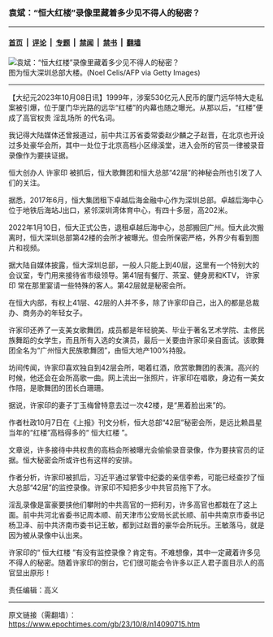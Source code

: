 ### 袁斌：“恒大红楼”录像里藏着多少见不得人的秘密？

---

#### [首页](../../../..?n14090715) &nbsp;|&nbsp; [评论](../../../../../epoch-comment?n14090715) &nbsp;|&nbsp; [专题](../../../../../epoch-special?n14090715) &nbsp;|&nbsp; [禁闻](../../../../../epoch-news?n14090715) &nbsp;|&nbsp; [禁书](../../../../../books?n14090715) &nbsp;|&nbsp; [翻墙](https://github.com/gfw-breaker/nogfw/blob/master/README.md?n14090715)


<div><img alt="袁斌：“恒大红楼”录像里藏着多少见不得人的秘密？" class="attachment-djy_600_400 size-djy_600_400 wp-post-image" src="https://i.epochtimes.com/assets/uploads/2022/01/id13513732-GettyImages-1235248367-600x400.jpeg"/>
<div class="caption">
 图为恒大深圳总部大楼。(Noel Celis/AFP via Getty Images)
</div></div><hr/><div class="post_content" id="artbody" itemprop="articleBody">
 <!-- article content begin -->
 <p>
  【大纪元2023年10月08日讯】1999年，涉案530亿元人民币的厦门远华特大走私案被引爆，位于厦门华光路的远华“红楼”的内幕也随之曝光。从那以后，“红楼”便成了高官权贵
  <ok href="https://www.epochtimes.com/gb/tag/%E6%B7%AB%E4%B9%B1%E5%9C%BA%E6%89%80.html">
   淫乱场所
  </ok>
  的代名词。
 </p>
 <p>
  我记得大陆媒体还曾报道过，前中共江苏省委常委赵少麟之子赵晋，在北京也开设过多处豪华会所，其中一处位于北京高档小区缘溪堂，进入会所的官员一律被录音录像作为要挟证据。
 </p>
 <p>
  恒大创办人
  <ok href="https://www.epochtimes.com/gb/tag/%E8%AE%B8%E5%AE%B6%E5%8D%B0.html">
   许家印
  </ok>
  被抓后，恒大歌舞团和恒大总部“42层”的神秘会所也引发了人们的关注。
 </p>
 <p>
  据悉，2017年6月，恒大集团租下卓越后海金融中心作为深圳总部。卓越后海中心位于地铁后海站J出口，紧邻深圳湾体育中心，有四十多层，高202米。
 </p>
 <p>
  2022年1月10日，恒大正式公告，退租卓越后海中心，总部搬回广州。恒大此次搬离时，恒大深圳总部第42楼的会所才被曝光。但会所保密严格，外界少有看到图片和视频。
 </p>
 <p>
  据大陆自媒体披露，恒大深圳总部，一般人只能上到40层，这里有一个特别大的会议室，专门用来接待省市级领导。第41层有餐厅、茶室、健身房和KTV，
  <ok href="https://www.epochtimes.com/gb/tag/%E8%AE%B8%E5%AE%B6%E5%8D%B0.html">
   许家印
  </ok>
  常在那里宴请一些特殊的客人。第42层就是秘密会所。
 </p>
 <p>
  在恒大内部，有权上41层、42层的人并不多，除了许家印自己，出入的都是总裁办、商务办的年轻女子。
 </p>
 <p>
  许家印还养了一支美女歌舞团，成员都是年轻貌美、毕业于著名艺术学院、主修民族舞蹈的女学生，而且所有入选的女演员，最后一关要由许家印亲自面试。该歌舞团全名为“广州恒大民族歌舞团”，由恒大地产100%持股。
 </p>
 <p>
  坊间传闻，许家印喜欢独自到42层会所，喝着红酒，欣赏歌舞团的表演。高兴的时候，他还会在会所高歌一曲。网上流出一张照片，许家印在唱歌，身边有一美女作陪，是歌舞团的团长白珊珊。
 </p>
 <p>
  据说，许家印的妻子丁玉梅曾特意去过一次42楼，是“黑着脸出来”的。
 </p>
 <p>
  作者杜政10月7日在《上报》刊文分析，恒大总部“42层”秘密会所，是远比赖昌星当年的“红楼”高档得多的“
  <ok href="https://www.epochtimes.com/gb/tag/%E6%81%92%E5%A4%A7%E7%BA%A2%E6%A5%BC.html">
   恒大红楼
  </ok>
  ”。
 </p>
 <p>
  文章说，许多接待中共权贵的高档会所被曝光会偷偷录音录像，作为要挟官员的证据。恒大秘密会所或许也有这样的安排。
 </p>
 <p>
  作者分析，许家印被抓后，习近平通过掌管中纪委的亲信李希，可能已经查抄了恒大总部“42层”的监控录像。许家印不知把多少中共官员拖下了水。
 </p>
 <p>
  淫乱录像是富豪要挟他们攀附的中共高官的一把利刃，许多高官也都栽在了这上面。前中共河北省委书记周本顺、前天津市公安局长武长顺、前中共南京市委书记杨卫泽、前中共济南市委书记王敏，都到过赵晋的豪华会所玩乐。王敏落马，就是因为被从录像中认出来。
 </p>
 <p>
  许家印的“
  <ok href="https://www.epochtimes.com/gb/tag/%E6%81%92%E5%A4%A7%E7%BA%A2%E6%A5%BC.html">
   恒大红楼
  </ok>
  ”有没有监控录像？肯定有。不难想像，其中一定藏着许多见不得人的秘密。随着许家印的倒台，它们很可能会令许多以正人君子面目示人的高官显出原形！
 </p>
 <p>
  责任编辑：高义
 </p>
 <!-- article content end -->
 <div id="below_article_ad">
 </div>
</div>


---

原文链接（需翻墙）：https://www.epochtimes.com/gb/23/10/8/n14090715.htm